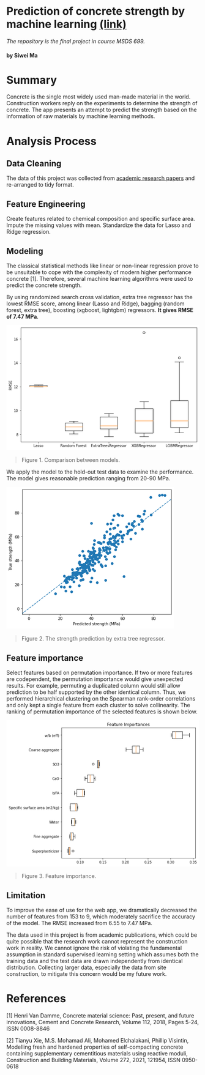 # Prediction of concrete strength by machine learning [(link)](https://concrete-strength-siwei.herokuapp.com/)
*The repository is the final project in course MSDS 699.*

#### by Siwei Ma

# Summary

Concrete is the single most widely used man-made material in the world. Construction workers reply on 
the experiments to determine the strength of concrete. The app presents an attempt to predict the strength based on the 
information of raw materials by machine learning methods. 

# Analysis Process
## Data Cleaning
The data of this project was collected from [academic research papers](https://www.journals.elsevier.com/construction-and-building-materials) and re-arranged to tidy format.

## Feature Engineering
Create features related to chemical composition and specific surface area. Impute the missing values with mean. Standardize the data for Lasso and Ridge regression. 

## Modeling
The classical statistical methods like linear or non-linear regression prove to be unsuitable to cope with the complexity of modern higher performance concrete [1]. Therefore, several machine learning algorithms were used to predict the concrete strength. 

By using randomized search cross validation, extra tree regressor has the lowest RMSE score, among linear (Lasso and Ridge), bagging (random forest, extra tree), boosting (xgboost, lightgbm) regressors. **It gives RMSE of 7.47 MPa**. 

![](images/model_comparison.png)
>Figure 1. Comparison between models.

We apply the model to the hold-out test data to examine the performance. The model gives reasonable prediction ranging
from 20-90 MPa.

![](images/prediction.png)
>Figure 2. The strength prediction by extra tree regressor.

## Feature importance
Select features based on permutation importance. If two or more features are codependent, the permutation importance would give unexpected results. For example, permuting a duplicated column would still allow prediction to be half supported by the other identical column. Thus, we performed hierarchical clustering on the  Spearman rank-order correlations and only kept a single feature from each cluster to solve collinearity. The ranking of permutation importance of the selected features is shown below.

![](images/feature_importance.png)
>Figure 3. Feature importance.

## Limitation
To improve the ease of use for the web app, we dramatically decreased the number of features from 153 to 9, which moderately sacrifice the accuracy of the model. The RMSE increased from 6.55 to 7.47 MPa. 

The data used in this project is from academic publications, which could be quite possible that the research work cannot represent the construction work in reality. We cannot ignore the risk of violating the fundamental assumption in standard supervised learning setting which assumes both the training data and the test data are drawn independently from identical distribution. Collecting larger data, especially the data from site construction, to mitigate this concern would be my future work.

# References
[1] Henri Van Damme, Concrete material science: Past, present, and future innovations, Cement and Concrete Research, Volume 112, 2018, Pages 5-24, ISSN 0008-8846

[2] Tianyu Xie, M.S. Mohamad Ali, Mohamed Elchalakani, Phillip Visintin, Modelling fresh and hardened properties of self-compacting concrete containing supplementary cementitious materials using reactive moduli, Construction and Building Materials, Volume 272, 2021, 121954, ISSN 0950-0618
